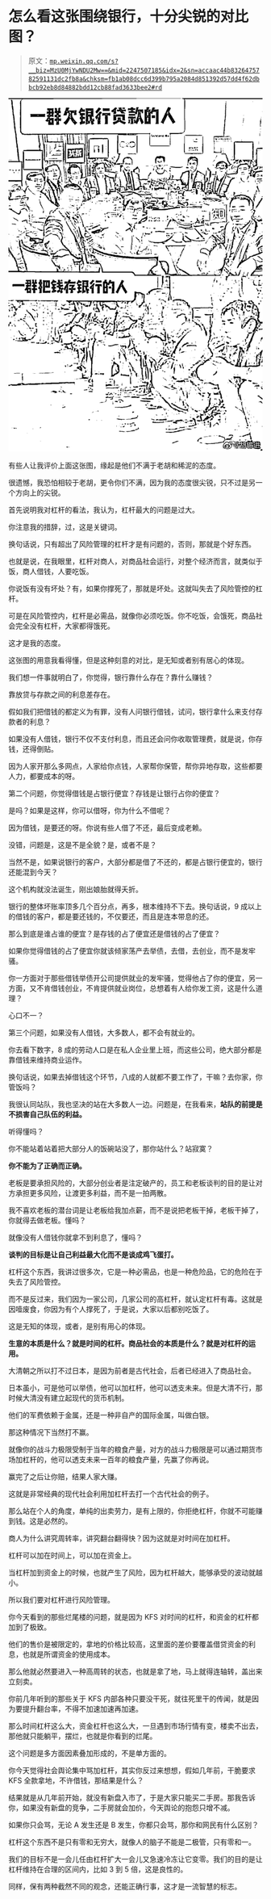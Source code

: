 # 怎么看这张围绕银行，十分尖锐的对比图？

> 原文：[`mp.weixin.qq.com/s?__biz=MzU0MjYwNDU2Mw==&mid=2247507185&idx=2&sn=accaac44b8326475782591131dc2fb8a&chksm=fb1ab08dcc6d399b795a2084d851392d57dd4f62dbbcb92eb8d84882bdd12cb88fad3633bee2#rd`](http://mp.weixin.qq.com/s?__biz=MzU0MjYwNDU2Mw==&mid=2247507185&idx=2&sn=accaac44b8326475782591131dc2fb8a&chksm=fb1ab08dcc6d399b795a2084d851392d57dd4f62dbbcb92eb8d84882bdd12cb88fad3633bee2#rd)

![](img/d0f950867181a7d0c305e345d5f70536.png)

有些人让我评价上面这张图，缘起是他们不满于老胡和稀泥的态度。

很遗憾，我恐怕相较于老胡，更令你们不满，因为我的态度很尖锐，只不过是另一个方向上的尖锐。

首先说明我对杠杆的看法，我认为，杠杆最大的问题是过大。

你注意我的措辞，过，这是关键词。 

换句话说，只有超出了风险管理的杠杆才是有问题的，否则，那就是个好东西。 

也就是说，在我眼里，杠杆对商人，对商品社会运行，对整个经济而言，就类似于饭，商人借钱，人要吃饭。 

你说饭有没有坏处？有，如果你撑死了，那就是坏处。这就叫失去了风险管控的杠杆。

可是在风险管控内，杠杆是必需品，就像你必须吃饭。你不吃饭，会饿死，商品社会完全没有杠杆，大家都得饿死。

这才是我的态度。

这张图的用意我看得懂，但是这种刻意的对比，是无知或者别有居心的体现。 

我们想一件事就明白了，你觉得，银行靠什么存在？靠什么赚钱？ 

靠放贷与存款之间的利息差存在。 

假如我们把借钱的都定义为有罪，没有人问银行借钱，试问，银行拿什么来支付存款者的利息？ 

如果没有人借钱，银行不仅不支付利息，而且还会问你收取管理费，就是说，你存钱，还得倒贴。 

因为人家开那么多网点，人家给你点钱，人家帮你保管，帮你异地存取，这些都要人力，都要成本的呀。

第二个问题，你觉得借钱是占银行便宜？存钱是让银行占你的便宜？

是吗？如果是这样，你可以借呀，你为什么不借呢？

因为借钱，是要还的呀。你说有些人借了不还，最后变成老赖。

没错，问题是，这是不是全貌？是，或者不是？

当然不是，如果说银行的客户，大部分都是借了不还的，都是占银行便宜的，银行还能混到今天？

这个机构就没法诞生，刚出娘胎就得夭折。 

银行的整体坏账率顶多几个百分点，再多，根本维持不下去。换句话说，9 成以上的借钱的客户，都是要还钱的，不仅要还，而且是连本带息的还。 

那么到底是谁占谁的便宜？是存钱的占了便宜还是借钱的占了便宜？ 

如果你觉得借钱的占了便宜你就该倾家荡产去举债，去借，去创业，而不是发牢骚。 

你一方面对于那些借钱举债开公司提供就业的发牢骚，觉得他占了你的便宜，另一方面，又不肯借钱创业，不肯提供就业岗位，总想着有人给你发工资，这是什么道理？ 

心口不一？ 

第三个问题，如果没有人借钱，大多数人，都不会有就业的。

你去看下数字，8 成的劳动人口是在私人企业里上班，而这些公司，绝大部分都是靠借钱来维持商业运作。 

换句话说，如果去掉借钱这个环节，八成的人就都不要工作了，干嘛？去你家，你管饭吗？ 

我很认同站队，我也坚决的站在大多数人一边。问题是，在我看来，**站队的前提是不损害自己队伍的利益。**

听得懂吗？

你不能站着站着把大部分人的饭碗站没了，那你站什么？站寂寞？ 

**你不能为了正确而正确。**

老板是要承担风险的，大部分创业者是注定破产的，员工和老板谈判的目的是让对方承担更多风险，让渡更多利益，而不是一拍两散。

我不喜欢老板的潜台词是让老板给我加点薪，而不是说把老板干掉，老板干掉了，你就得去做老板。懂吗？

就像没有人借钱你就拿不到利息了，懂吗？

**谈判的目标是让自己利益最大化而不是谈成鸡飞蛋打。** 

杠杆这个东西，我讲过很多次，它是一种必需品，也是一种危险品，它的危险在于失去了风险管控。 

而不是反过来，我们因为一家公司，几家公司的高杠杆，就认定杠杆有毒。这就是因噎废食，你因为有个人撑死了，于是说，大家以后都别吃饭了。

这是无知的体现，或者，是别有用心的体现。

**生意的本质是什么？就是时间的杠杆。商品社会的本质是什么？就是对杠杆的运用。**

大清朝之所以打不过日本，是因为前者是古代社会，后者已经进入了商品社会。

日本虽小，可是他可以举债，他可以加杠杆，他可以透支未来。但是大清不行，那时候大清没有建立起现代的货币机制。 

他们的军费依赖于金属，还是一种非自产的国际金属，叫做白银。

那这种情况下当然打不赢。 

就像你的战斗力极限受制于当年的粮食产量，对方的战斗力极限是可以通过期货市场加杠杆的，他可以透支未来一百年的粮食产量，先赢了你再说。

赢完了之后让你赔，结果人家大赚。 

这就是非常经典的现代社会利用加杠杆去打一个古代社会的例子。 

那么站在个人的角度，单纯的出卖劳力，是有上限的，你拒绝杠杆，你就不可能赚到钱。这是必然的。

商人为什么讲究周转率，讲究翻台翻得快？因为这就是对时间在加杠杆。

杠杆可以加在时间上，可以加在资金上。

当杠杆加到资金上的时候，也就产生了风险，因为杠杆越大，能够承受的波动就越小。 

所以我们要对杠杆进行风险管理。

你今天看到的那些烂尾楼的问题，就是因为 KFS 对时间的杠杆，和资金的杠杆都加到了极致。 

他们的售价是被限定的，拿地的价格比较高，这里面的差价要覆盖借贷资金的利息，也就是所谓资金的使用成本。 

那么他就必然要进入一种高周转的状态，也就是拿了地，马上就得连轴转，盖出来立刻卖。

你前几年听到的那些关于 KFS 内部各种只要没干死，就往死里干的传闻，就是因为要提升翻台率，不得不加速加速再加速。

那么时间杠杆这么大，资金杠杆也这么大，一旦遇到市场行情有变，楼卖不出去，那他就只能躺平，摆烂，也就是你看到的烂尾。

这个问题是多方面因素叠加形成的，不是单方面的。 

你今天觉得社会舆论集中骂加杠杆，其实你反过来想想，假如几年前，干脆要求 KFS 全款拿地，不许借钱，那结果是什么？ 

结果就是从几年前开始，就没有新盘入市了，于是大家只能买二手房。那我告诉你，如果没有新盘的竞争，二手房就会加价，今天舆论的抱怨只增不减。

如果你只会骂，无论 A 发生还是 B 发生，你都只会骂，那你和网民有什么区别？

杠杆这个东西不是只有零和无穷大，就像人的脑子不能是二极管，只有零和一。

我们的目标不是一会儿任由杠杆扩大一会儿又急速冷冻让它变零。我们的目的是让杠杆维持在合理的区间内，比如 3 到 5 倍，这是良性的。

同样，保有两种截然不同的观念，还能正确行事，这才是一流智慧的标志。